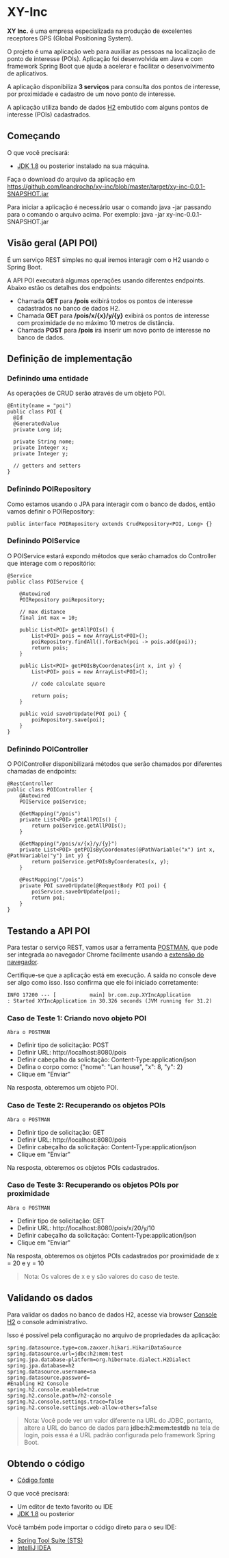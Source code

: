 # XY-Inc

**XY Inc.** é uma empresa especializada na produção de excelentes receptores GPS (Global Positioning System).

O projeto é uma aplicação web para auxiliar as pessoas na localização de ponto de interesse (POIs). Aplicação foi desenvolvida em Java e com framework Spring Boot que ajuda a acelerar e facilitar o desenvolvimento de aplicativos.

A aplicação disponibiliza **3 serviços** para consulta dos pontos de interesse, por proximidade e cadastro de um novo ponto de interesse.

A aplicação utiliza bando de dados [H2](http://www.h2database.com/html/main.html) embutido com alguns pontos de interesse (POIs) cadastrados.

## Começando

O que você precisará:
* [JDK 1.8](http://www.oracle.com/technetwork/java/javase/downloads/index.html) ou posterior instalado na sua máquina.

Faça o download do arquivo da aplicação em https://github.com/leandrochp/xy-inc/blob/master/target/xy-inc-0.0.1-SNAPSHOT.jar

Para iniciar a aplicação é necessário usar o comando java -jar passando para o comando o arquivo acima.
Por exemplo: 
java -jar xy-inc-0.0.1-SNAPSHOT.jar

## Visão geral (API POI) 
É um serviço REST simples no qual iremos interagir com o H2 usando o Spring Boot.

A API POI executará algumas operações usando diferentes endpoints. Abaixo estão os detalhes dos endpoints:

* Chamada **GET** para **/pois** exibirá todos os pontos de interesse cadastrados no banco de dados H2.
* Chamada **GET** para **/pois/x/{x}/y/{y}** exibirá os pontos de interesse com proximidade de no máximo 10 metros de distância.
* Chamada **POST** para **/pois** irá inserir um novo ponto de interesse no banco de dados.

## Definição de implementação

### Definindo uma entidade
As operações de CRUD serão através de um objeto POI.

    @Entity(name = "poi")
    public class POI {
      @Id
      @GeneratedValue
      private Long id;
      
      private String nome;
      private Integer x;
      private Integer y;
      
      // getters and setters
    }

### Definindo POIRepository
Como estamos usando o JPA para interagir com o banco de dados, então vamos definir o POIRepository:

    public interface POIRepository extends CrudRepository<POI, Long> {}

### Definindo POIService
O POIService estará expondo métodos que serão chamados do Controller que interage com o repositório:

    @Service
    public class POIService {
    
    	@Autowired
    	POIRepository poiRepository;
    	
    	// max distance
    	final int max = 10;
    	
    	public List<POI> getAllPOIs() {
    		List<POI> pois = new ArrayList<POI>();
    		poiRepository.findAll().forEach(poi -> pois.add(poi));
    		return pois;
    	}
    
    	public List<POI> getPOIsByCoordenates(int x, int y) {	
    		List<POI> pois = new ArrayList<POI>();
    		
            // code calculate square
            
    		return pois;
    	}
    	
    	public void saveOrUpdate(POI poi) {
    		poiRepository.save(poi);
    	}
    }

### Definindo POIController
O POIController disponibilizará métodos que serão chamados por diferentes chamadas de endpoints:

    @RestController
    public class POIController {
    	@Autowired
    	POIService poiService;
    	
    	@GetMapping("/pois")
    	private List<POI> getAllPOIs() {
    		return poiService.getAllPOIs();
    	}
    	
    	@GetMapping("/pois/x/{x}/y/{y}")
    	private List<POI> getPOIsByCoordenates(@PathVariable("x") int x, @PathVariable("y") int y) {
     		return poiService.getPOIsByCoordenates(x, y);
    	}
    	
    	@PostMapping("/pois")
    	private POI saveOrUpdate(@RequestBody POI poi) {
    		poiService.saveOrUpdate(poi);
    		return poi;
    	}
    }

## Testando a API POI
Para testar o serviço REST, vamos usar a ferramenta [POSTMAN](https://www.getpostman.com/), que pode ser integrada ao navegador Chrome facilmente usando a [extensão do navegador](https://chrome.google.com/webstore/detail/postman/fhbjgbiflinjbdggehcddcbncdddomop).

Certifique-se que a aplicação está em execução. A saída no console deve ser algo como isso. Isso confirma que ele foi iniciado corretamente:

    INFO 17200 --- [           main] br.com.zup.XYIncApplication              : Started XYIncApplication in 30.326 seconds (JVM running for 31.2)

### Caso de Teste 1: Criando novo objeto POI
`Abra o POSTMAN`

* Definir tipo de solicitação: POST
* Definir URL: http://localhost:8080/pois
* Definir cabeçalho da solicitação: Content-Type:application/json
* Defina o corpo como: {"nome": "Lan house", "x": 8, "y": 2}
* Clique em "Enviar"

Na resposta, obteremos um objeto POI.

### Caso de Teste 2: Recuperando os objetos POIs
`Abra o POSTMAN`

* Definir tipo de solicitação: GET
* Definir URL: http://localhost:8080/pois
* Definir cabeçalho da solicitação: Content-Type:application/json
* Clique em "Enviar"

Na resposta, obteremos os objetos POIs cadastrados.

### Caso de Teste 3: Recuperando os objetos POIs por proximidade
`Abra o POSTMAN`

* Definir tipo de solicitação: GET
* Definir URL: http://localhost:8080/pois/x/20/y/10
* Definir cabeçalho da solicitação: Content-Type:application/json
* Clique em "Enviar"

Na resposta, obteremos os objetos POIs cadastrados por proximidade de x = 20 e y = 10

> Nota: Os valores de x e y são valores do caso de teste.

## Validando os dados
Para validar os dados no banco de dados H2, acesse via browser [Console H2](http://localhost:8080/h2-console) o console administrativo.

Isso é possível pela configuração no arquivo de propriedades da aplicação:

    spring.datasource.type=com.zaxxer.hikari.HikariDataSource
    spring.datasource.url=jdbc:h2:mem:test
    spring.jpa.database-platform=org.hibernate.dialect.H2Dialect
    spring.jpa.database=h2
    spring.datasource.username=sa
    spring.datasource.password=
    #Enabling H2 Console
    spring.h2.console.enabled=true
    spring.h2.console.path=/h2-console
    spring.h2.console.settings.trace=false
    spring.h2.console.settings.web-allow-others=false

> Nota: Você pode ver um valor diferente na URL do JDBC, portanto, altere a URL do banco de dados para **jdbc:h2:mem:testdb** na tela de login, pois essa é a URL padrão configurada pelo framework Spring Boot.

## Obtendo o código
* [Código fonte](https://github.com/leandrochp/xy-inc)

O que você precisará:

* Um editor de texto favorito ou IDE
* [JDK 1.8](http://www.oracle.com/technetwork/java/javase/downloads/index.html) ou posterior

Você também pode importar o código direto para o seu IDE:
* [Spring Tool Suite (STS)](https://spring.io/guides/gs/sts)
* [IntelliJ IDEA](https://spring.io/guides/gs/intellij-idea/)


